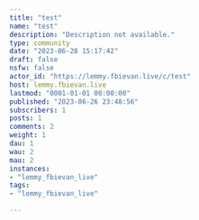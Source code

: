 ```yaml
---
title: "test" 
name: "test"
description: "Description not available."
type: community
date: "2023-06-28 15:17:42"
draft: false
nsfw: false
actor_id: "https://lemmy.fbievan.live/c/test"
host: lemmy.fbievan.live
lastmod: "0001-01-01 00:00:00"
published: "2023-06-26 23:48:56"
subscribers: 1
posts: 1
comments: 2
weight: 1
dau: 1
wau: 2
mau: 2
instances:
- "lemmy_fbievan_live"
tags: 
- "lemmy_fbievan_live"

---
```

